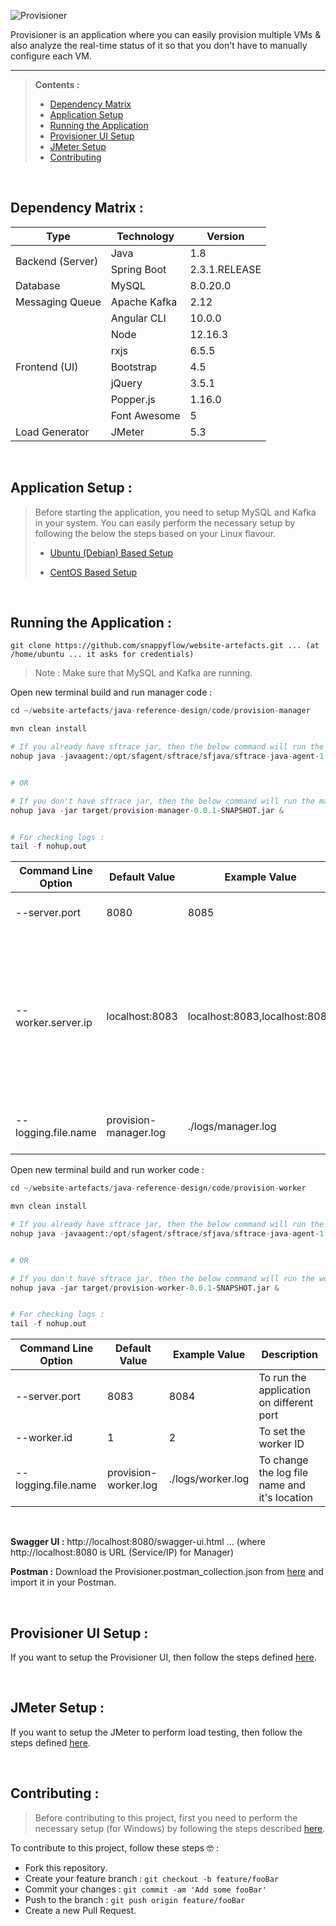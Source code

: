 <!-- Copyright 2020 MapleLabs -->
<!-- Author: Anchal Gupta (Anchal.Gupta@maplelabs.com) -->
<!-- Description: Main README file for Provisioner. -->

![Provisioner](https://res.cloudinary.com/anchal-gupta/image/upload/v1596830627/Git%20Images/provisioner-logo_kh4cdd.png)

Provisioner is an application where you can easily provision multiple VMs & also analyze the real-time status of it so that you don't have to manually configure each VM.

<hr />

> **Contents :**
> * [Dependency Matrix](#dependency-matrix-)
> * [Application Setup](#application-setup-)
> * [Running the Application](#running-the-application-)
> * [Provisioner UI Setup](#provisioner-ui-setup-)
> * [JMeter Setup](#jmeter-setup-)
> * [Contributing](#contributing-)

<br />

## Dependency Matrix :

<table>
  <thead>
    <tr>
      <th>Type</th>
      <th>Technology</th>
      <th>Version</th>
    </tr>
  </thead>
  <tbody>
    <tr>
      <td rowspan=2>Backend (Server)</td>
      <td>Java</td>
      <td>1.8</td>
    </tr>
    <tr>
      <td>Spring Boot</td>
      <td>2.3.1.RELEASE</td>
    </tr>
    <tr>
      <td>Database</td>
      <td>MySQL</td>
      <td>8.0.20.0</td>
    </tr>
    <tr>
      <td>Messaging Queue</td>
      <td>Apache Kafka</td>
      <td>2.12</td>
    </tr>
    <tr>
      <td rowspan=7>Frontend (UI)</td>
      <td>Angular CLI</td>
      <td>10.0.0</td>
    </tr>
    <tr>
      <td>Node</td>
      <td>12.16.3</td>
    </tr>
    <tr>
      <td>rxjs</td>
      <td>6.5.5</td>
    </tr>
    <tr>
      <td>Bootstrap</td>
      <td>4.5</td>
    </tr>
    <tr>
      <td>jQuery</td>
      <td>3.5.1</td>
    </tr>
    <tr>
      <td>Popper.js</td>
      <td>1.16.0</td>
    </tr>
    <tr>
      <td>Font Awesome</td>
      <td>5</td>
    </tr>
    <tr>
      <td>Load Generator</td>
      <td>JMeter</td>
      <td>5.3</td>
    </tr>
  </tbody>
</table>

<br />

## Application Setup : 

> Before starting the application, you need to setup MySQL and Kafka in your system. You can easily perform the necessary setup by following the below the steps based on your Linux flavour.
>
> * [Ubuntu (Debian) Based Setup](https://github.com/snappyflow/website-artefacts/blob/master/java-reference-design/code/Ubuntu%20(debian).md#ubuntu-debian-based-setup-)
>
> * [CentOS Based Setup](https://github.com/snappyflow/website-artefacts/blob/master/java-reference-design/code/CentOS.md#centos-based-setup-)

<br />

## Running the Application :

```
git clone https://github.com/snappyflow/website-artefacts.git ... (at /home/ubuntu ... it asks for credentials)
```

> Note : Make sure that MySQL and Kafka are running.

Open new terminal build and run manager code : 

```python
cd ~/website-artefacts/java-reference-design/code/provision-manager

mvn clean install 

# If you already have sftrace jar, then the below command will run the manager with sfagent in background :
nohup java -javaagent:/opt/sfagent/sftrace/sfjava/sftrace-java-agent-1.0.jar -jar target/provision-manager-0.0.1-SNAPSHOT.jar &


# OR 

# If you don't have sftrace jar, then the below command will run the manager without sfagent in background :
nohup java -jar target/provision-manager-0.0.1-SNAPSHOT.jar &


# For checking logs : 
tail -f nohup.out
```

Command Line Option | Default Value | Example Value | Description
---------|----------|---------|---------
 --server.port | 8080 | 8085 | To run the application on different port
 --worker.server.ip | localhost:8083 | localhost:8083,localhost:8084 | List of Worker Servers/IPs configurations <br />(If you are running multiple workers, then <br />you need to provide the list of Server/IPs <br />of those workers.)
 --logging.file.name | provision-manager.log | ./logs/manager.log | To change the log file name and it's location

Open new terminal build and run worker code : 

```python
cd ~/website-artefacts/java-reference-design/code/provision-worker

mvn clean install

# If you already have sftrace jar, then the below command will run the manager with sfagent in background :
nohup java -javaagent:/opt/sfagent/sftrace/sfjava/sftrace-java-agent-1.0.jar -jar target/provision-worker-0.0.1-SNAPSHOT.jar &


# OR 

# If you don't have sftrace jar, then the below command will run the worker without sfagent in background :
nohup java -jar target/provision-worker-0.0.1-SNAPSHOT.jar &


# For checking logs : 
tail -f nohup.out
```

Command Line Option | Default Value | Example Value | Description
---------|----------|---------|---------
 --server.port | 8083 | 8084 | To run the application on different port
 --worker.id | 1 | 2 | To set the worker ID
 --logging.file.name | provision-worker.log | ./logs/worker.log | To change the log file name and it's location

<br />

**Swagger UI :** http://localhost:8080/swagger-ui.html ... (where http://localhost:8080 is URL (Service/IP) for Manager)

**Postman :** Download the Provisioner.postman_collection.json from [here](https://github.com/pramurthy/javasamples/tree/master/docs) and import it in your Postman.

<br />

## Provisioner UI Setup :

If you want to setup the Provisioner UI, then follow the steps defined
[here](https://github.com/snappyflow/website-artefacts/blob/master/java-reference-design/code/provision-ui#provisioner-ui).

<br />

## JMeter Setup :

If you want to setup the JMeter to perform load testing, then follow the steps defined
[here](https://github.com/snappyflow/website-artefacts/blob/master/java-reference-design/code/jmeter#jmeter-installation-).

<br />

## Contributing :

> Before contributing to this project, first you need to perform the necessary setup (for Windows) by following the steps described 
> [here](https://github.com/snappyflow/website-artefacts/blob/master/java-reference-design/code/Windows.md#prerequisites-).

To contribute to this project, follow these steps 🤓 :

* Fork this repository.
* Create your feature branch : `git checkout -b feature/fooBar`
* Commit your changes : `git commit -am 'Add some fooBar'`
* Push to the branch : `git push origin feature/fooBar`
* Create a new Pull Request.

<br />
